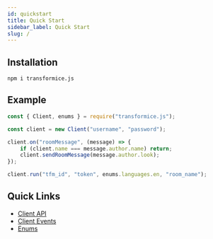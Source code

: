 ```yaml
---
id: quickstart
title: Quick Start
sidebar_label: Quick Start
slug: /
---
```


## Installation 
```
npm i transformice.js
```

## Example

```js
const { Client, enums } = require("transformice.js");

const client = new Client("username", "password");

client.on("roomMessage", (message) => {
	if (client.name === message.author.name) return;
	client.sendRoomMessage(message.author.look);
});

client.run("tfm_id", "token", enums.languages.en, "room_name");
```

## Quick Links
- [Client API](api/classes/client)
- [Client Events](api/interfaces/clientevents)
- [Enums](api/globals#variables-1)